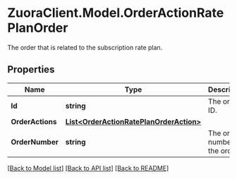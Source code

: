 # ZuoraClient.Model.OrderActionRatePlanOrder
The order that is related to the subscription rate plan. 

## Properties

Name | Type | Description | Notes
------------ | ------------- | ------------- | -------------
**Id** | **string** | The order ID. | [optional] 
**OrderActions** | [**List&lt;OrderActionRatePlanOrderAction&gt;**](OrderActionRatePlanOrderAction.md) |  | [optional] 
**OrderNumber** | **string** | The order number of the order. | [optional] 

[[Back to Model list]](../README.md#documentation-for-models) [[Back to API list]](../README.md#documentation-for-api-endpoints) [[Back to README]](../README.md)

